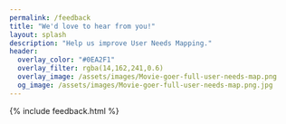 ```yaml
---
permalink: /feedback
title: "We'd love to hear from you!"
layout: splash
description: "Help us improve User Needs Mapping."
header: 
  overlay_color: "#0EA2F1"
  overlay_filter: rgba(14,162,241,0.6)
  overlay_image: /assets/images/Movie-goer-full-user-needs-map.png
  og_image: /assets/images/Movie-goer-full-user-needs-map.png.jpg
---
```


{% include feedback.html %}
